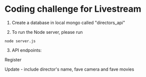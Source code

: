 # Coding challenge for Livestream

1) Create a database in local mongo called "directors_api"

2) To run the Node server, please run
```
node server.js
```

3) API endpoints:

Register

Update - include director's name, fave camera and fave movies